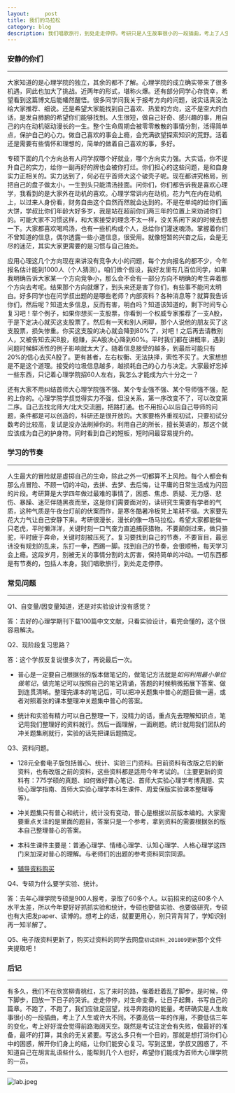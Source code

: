 ```yaml
---
layout:     post
title: 我们的马拉松
category: blog
description: 我们唱歌旅行，到处走走停停。考研只是人生故事很小的一段插曲，考上了人生或许大不同。
---
```


### 安静的你们

---

大家知道的是心理学院的独立，其余的都不了解。心理学院的成立确实带来了很多机遇，同此也加大了挑战。近两年的形式，堪称火爆。还有部分同学心存侥幸，希望看到这篇博文后能幡然醒悟。很多同学问我关于报考方向的问题，说实话真没法给大家推荐、细说。还是希望大家能找到自己喜欢、热爱的方向，这不是空大的白话，是发自肺腑的希望你们能够找到。人生很短，做自己好奇、感兴趣的事，用自己的内在动机驱动漫长的一生。整个生命周期会被零零散散的事情分割，活得简单点，保护自己的心力。做自己喜欢的事会上瘾，会充满欲望探索知识的荒野。活着还是需要有些情怀和理想的，简单的做着自己喜欢的事，多好。

专硕下面的几个方向总有人问学叔哪个好就业，哪个方向实力强。大实话，你不提升自己的实力，给你一副再好的牌也会被你打烂。你们担心的这些问题，是和自身实力正相关的。实力达到了，何必在乎首师大这个破壳子呢。现在都讲究格局，别把自己的盘子做太小，一生到头只能清汤挂面。问你们，你们都告诉我是喜欢心理学，我看到的是大家外在动机的喜欢。心理学常讲内在动机，花力气在内在动机上，以过来人身份看，财务自由这个自然而然就会达到的。不是在单纯的给你们画大饼，学叔比你们年龄大好多岁，我是站在超前你们两三年的位置上来劝诫你们的。可能大家不习惯这样，和大家接受的理念不太一样，没关系闲下来的时候去想一下。大家都喜欢喝鸡汤，也有一些机构或个人，总给你们灌迷魂汤。掌握着你们不曾知道的信息，偶尔透露一些小道信息，很受用。就像短暂的兴奋之后，会是无尽的迷茫，其实大家更需要的是习惯与自己独处。

应用心理这几个方向现在来讲没有竞争大小的问题，每个方向报名的都不少，今年报名估计能到1000人（个人猜测）。咱们做个假设，我好友里有几百位同学，如果我明确告诉大家某一个方向竞争小，那么会不会有一部分方向不明确的考生奔着那个方向去考呢。结果那个方向就爆了，到头来还是害了你们，有些事不能问太明白。好多同学也在问学叔出题的是哪些老师？内部资料？各种消息等？就算我告诉你们，然后呢？知道太多信息，反而有害，明白吗？知道该知道的，剩下时间专心复习吧！举个例子，如果你想买一支股票，你看到一个权威专家推荐了一支A股，于是下定决心就买这支股票了。然后有一天和别人闲聊，那个人说他的朋友买了这支股票，损失惨重。你买这支股的决心就会降到80%了，对吧！之后再去请教别人，又被告知去买B股，稳赚，买A股决心降到60%。平时我们都在讲概率，遇到问题时候鲜活性的例子影响就太大了。随着信息接受的越多，到最后可能只有20%的信心去买A股了。更有甚者，左右权衡、无法抉择，索性不买了。大家想想是不是这个道理。接受的垃圾信息越多，越损耗自己的心力与决定。大家最好忘掉一些东西，只记着心理学院招60人左右，我怎么才能成为六十分之一？

还有大家不用纠结首师大心理学院强不强、某个专业强不强、某个导师强不强，配的上你的。心理学院学叔觉得实力不强，但没关系，第一序改变不了，可以改变第二序。自己去找北师大/北大交流圈，把路打通。也不用担心以后自己导师的问题，条件都是可以创造的，科研还是很开放的。大家要格外重视初试，只要初试分数考的比较高，复试是没办法刷掉你的。利用自己的所长，擅长英语的，那这个就应该成为自己的护身符。同时看到自己的短板，短时间最容易提升的。

### 学习的节奏

---

人生最大的冒险就是虚掷自己的生命，除此之外一切都算不上风险。每个人都会有那么点冒险、不顾一切的冲动，去拼、去梦、去后悔，让平庸的日常生活成为闪回的片段。考研算是大学四年做过最难的事情了，困惑、焦虑、质疑、无力感、悲伤、暴躁、迷茫伴随黑夜而至，这是你们需要面对的，读研究生需要有学者的气质，这种气质是午夜台灯前的伏案而作，是寒冬酷暑冷板凳上笔耕不缀。大家要先花大力气让自己安静下来。考研很漫长，漫长的像一场马拉松。希望大家都能做一只老虎，平时懒洋洋，关键时刻一口气奋力直追捕获猎物。不要颠倒过来，做只骆驼，平时疲于奔命，关键时刻被压死了。复习要找到自己的节奏，不要盲目，最忌讳没有规划的乱来，东打一拳，西踢一脚。找到自己的节奏，会很顺畅，每天学习会上瘾。这段岁月，别被无关的事情分割的太厉害，保持简单的冲动。一切东西都是有节奏的，包括人本身。我们唱歌旅行，到处走走停停。

### 常见问题
---

Q1、自变量/因变量知道，还是对实验设计没有感觉？

答：去好的心理学期刊下载100篇中文文献，只看实验设计，看完会懂的，这个很容易解决。

Q2、现阶段复习思路？

答：这个学叔反复说很多次了，再说最后一次。

* 普心是一定要自己根据张的版本做笔记的，做笔记方法就是*如何利用最小单位做笔记*，做完笔记可以按照自己的笔记背诵，答题的时候稍微拓展下答案、做到连贯清晰。整理完课本的笔记后，可以把冲关题集中普心的题目做一遍，或者对照着张的课本整理冲关题集中普心的答案。

* 统计和实验有精力可以自己整理一下，没精力的话，重点先去理解知识点，笔记用我们整理好的资料就行。然后一面理解，一面刷题。统计就用我们团队的冲关题集刷就行，实验的话先把课后题搞定。

Q3、资料问题。

* 128元全套电子版包括普心、统计、实验三门资料。目前资料有改版之后的新资料，也有改版之前的资料，这些资料都是适用今年考试的。（主要更新的资料有：775学硕的真题、如何做好普心笔记、首师大实验心理学考博真题、实验心理学指南、首师大实验心理学本科生课件、周爱保版实验课本整理等等）。

* 冲关题集只有普心和统计，统计没有变动，普心是根据以前版本编的。大家需要重点关注的是里面的题目，答案只是一个参考，拿到资料的需要根据张的版本自己整理普心的答案。

* 本科生课件主要是：普通心理学、情绪心理学、认知心理学、人格心理学这四门来加深对普心的理解。与老师们的出题的参考资料同宗同源。

* [辅导资料购买](https://shop155320243.taobao.com/?spm=a1z10.1-c.0.0.462d728561Kav3)

Q4、专硕为什么要学实验、统计。

答：去年心理学院专硕是900人报考，录取了60多个人。以前招来的这60多个人水平太差，所以今年要好好抓抓实验和统计，专硕也要做实验、也要做研究，专硕也有大把发paper、读博的。想考上的话，就要更用心，别只背背背了，学知识别再一知半解了。

Q5、电子版资料更新了，购买过资料的同学去网盘`初试资料_201809更新`那个文件夹提取吧！

### 后记

---

有多久，我们不在欣赏柳青桃红，忘了来时的路，催着赶着乱了脚步。是时候，停下脚步，回放一下日子的哭诉。走走停停，对生命变奏，让日子起舞，书写自己的篇章。不跑了，不跑了，我们应驻足回望，找寻奔跑初的能量。考研确实是人生故事很小的一段插曲，考上了人生或许大不同。不要高估一年的作用，不要低估三年的变化，考上好好混会觉得前路海阔天空。既然是考试注定会有失败，做最好的准备，最坏的打算，其余的无关紧要。写这么多只有一个目的，那就是想打消你们心中的困惑，解开你们身上的结，让你们能安心复习。写到这里，学叔又困惑了，不知道自己在胡言乱语些什么，能帮到几个人也好，希望你们能成为首师大心理学院的一员。

---

![lab.jpeg](http://pdsh5ir09.bkt.clouddn.com/lab.jpeg "加油哦！")



